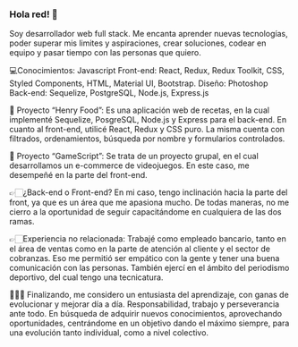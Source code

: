 ### Hola red! 👋
Soy desarrollador web full stack. Me encanta aprender nuevas tecnologías, poder superar mis limites y aspiraciones, crear soluciones, codear en equipo y pasar tiempo con las personas que quiero.

💻Conocimientos:
Javascript
Front-end: React, Redux, Redux Toolkit, CSS, Styled Components, HTML, Material UI, Bootstrap.
Diseño: Photoshop
Back-end: Sequelize, PostgreSQL, Node.js, Express.js

📌 Proyecto “Henry Food”: Es una aplicación web de recetas, en la cual implementé Sequelize, PosgreSQL, Node.js y Express para el back-end. En cuanto al front-end, utilicé React, Redux y CSS puro. La misma cuenta con filtrados, ordenamientos, búsqueda por nombre y formularios controlados.

📌 Proyecto “GameScript”: Se trata de un proyecto grupal, en el cual desarrollamos un e-commerce de videojuegos. En este caso, me desempeñé en la parte del front-end.

👉🏻¿Back-end o Front-end? 
En mi caso, tengo inclinación hacia la parte del front, ya que es un área que me apasiona mucho. De todas maneras, no me cierro a la oportunidad de seguir capacitándome en cualquiera de las dos ramas.

👉🏻Experiencia no relacionada:
Trabajé como empleado bancario, tanto en el área de ventas como en la parte de atención al cliente y el sector de cobranzas. Eso me permitió ser empático con la gente y tener una buena comunicación con las personas. También ejercí en el ámbito del periodismo deportivo, del cual tengo una tecnicatura.

👨🏼‍💻 Finalizando, me considero un entusiasta del aprendizaje, con ganas de evolucionar y mejorar día a día. Responsabilidad, trabajo y perseverancia ante todo. En búsqueda de adquirir nuevos conocimientos, aprovechando oportunidades, centrándome en un objetivo dando el máximo siempre, para una evolución tanto individual, como a nivel colectivo.

<!--
**Mariovillalba98/Mariovillalba98** is a ✨ _special_ ✨ repository because its `README.md` (this file) appears on your GitHub profile.

Here are some ideas to get you started:

- 🔭 I’m currently working on ...
- 🌱 I’m currently learning ...
- 👯 I’m looking to collaborate on ...
- 🤔 I’m looking for help with ...
- 💬 Ask me about ...
- 📫 How to reach me: ...
- 😄 Pronouns: ...
- ⚡ Fun fact: ...
-->
